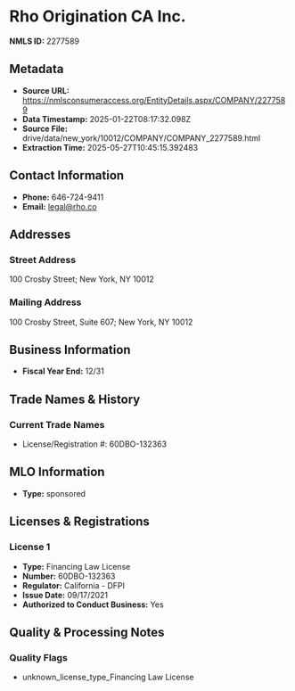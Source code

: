# Rho Origination CA Inc.

**NMLS ID:** 2277589

## Metadata
- **Source URL:** https://nmlsconsumeraccess.org/EntityDetails.aspx/COMPANY/2277589
- **Data Timestamp:** 2025-01-22T08:17:32.098Z
- **Source File:** drive/data/new_york/10012/COMPANY/COMPANY_2277589.html
- **Extraction Time:** 2025-05-27T10:45:15.392483

## Contact Information
- **Phone:** 646-724-9411
- **Email:** legal@rho.co

## Addresses
### Street Address
100 Crosby Street; New York, NY 10012

### Mailing Address
100 Crosby Street, Suite 607; New York, NY 10012

## Business Information
- **Fiscal Year End:** 12/31

## Trade Names & History
### Current Trade Names
- License/Registration #: 60DBO-132363

## MLO Information
- **Type:** sponsored

## Licenses & Registrations

### License 1
- **Type:** Financing Law License
- **Number:** 60DBO-132363
- **Regulator:** California - DFPI
- **Issue Date:** 09/17/2021
- **Authorized to Conduct Business:** Yes

## Quality & Processing Notes
### Quality Flags
- unknown_license_type_Financing Law License
